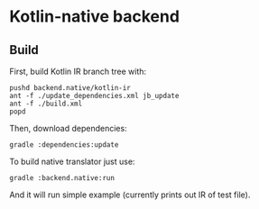 # Kotlin-native backend #

## Build

First, build Kotlin IR branch tree with:

	pushd backend.native/kotlin-ir
	ant -f ./update_dependencies.xml jb_update
	ant -f ./build.xml
	popd

Then, download dependencies:

	gradle :dependencies:update

To build native translator just use:

	gradle :backend.native:run

And it will run simple example (currently prints out IR of test file).
